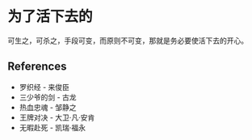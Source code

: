 # 为了活下去的

可生之，可杀之，手段可变，而原则不可变，那就是务必要使活下去的开心。

## References

- 罗织经 - 来俊臣
- 三少爷的剑 - 古龙
- 热血忠魂 - 邹静之
- 王牌对决 - 大卫·凡·安肯
- 无暇赴死 - 凯瑞·福永
